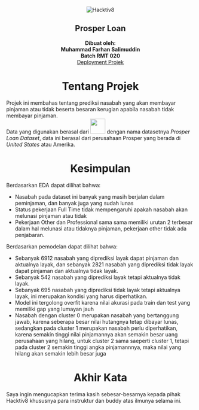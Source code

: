 <!-- Full Name & Batch -->
<br />
<div align="center">
  <a>
    <img src="https://coursereport-s3-production.global.ssl.fastly.net/uploads/school/logo/322/original/Logo_Hacktiv8.jpg" alt="Hacktiv8">
  </a>

  <h2 align="center">Prosper Loan</h2>

  <p align="center">
    <strong>Dibuat oleh:</strong>
    <br />
</a>
    <strong>Muhammad Farhan Salimuddin</strong>
    <br />
    <strong>Batch RMT 020</strong>
    <br />
    <a href="https://huggingface.co/spaces/burjoawl/H8-TalentFairV7-ProsperLoanDataset">Deployment Projek</a>
  </p>
</div>

<!-- Project Description -->
<div align="Center">
<b><h1>Tentang Projek</b></h1>
</div>
Projek ini membahas tentang prediksi nasabah yang akan membayar pinjaman atau tidak beserta besaran kerugian apabila nasabah tidak membayar pinjaman.
<br>
<div align="left">
  Data yang digunakan berasal dari <a href="https://www.kaggle.com/datasets/nurudeenabdulsalaam/prosper-loan-dataset"><img src="https://upload.wikimedia.org/wikipedia/commons/7/7c/Kaggle_logo.png?20140912155123" width="40"></a> dengan nama datasetnya <i>Prosper Loan Dataset</i>, data ini berasal dari perusahaan Prosper yang berada di <i>United States</i> atau Amerika.


<!-- Conclusion -->
<div align="Center">
<b><h1>Kesimpulan</b></h1>
</div>

Berdasarkan EDA dapat dilihat bahwa:
- Nasabah pada dataset ini banyak yang masih berjalan dalam peminjaman, dan banyak juga yang sudah lunas
- Status pekerjaan Full Time tidak mempengaruhi apakah nasabah akan melunasi pinjaman atau tidak
- Pekerjaan Other dan Professional sama sama memiliki urutan 2 terbesar dalam hal melunasi atau tidaknya pinjaman, pekerjaan other tidak ada penjabaran.

Berdasarkan pemodelan dapat dilihat bahwa:
* Sebanyak 6912 nasabah yang diprediksi layak dapat pinjaman dan aktualnya layak, dan sebanyak 2821 nasabah yang diprediksi tidak layak dapat pinjaman dan aktualnya tidak layak.
* Sebanyak 542 nasabah yang diprediksi layak tetapi aktualnya tidak layak.
* Sebanyak 695 nasabah yang diprediksi tidak layak tetapi aktualnya layak, ini merupakan kondisi yang harus diperhatikan.
* Model ini tergolong overfit karena nilai akurasi pada train dan test yang memiliki gap yang lumayan jauh
* Nasabah dengan cluster 0 merupakan nasabah yang bertanggung jawab, karena seberapa besar nilai hutangnya tetap dibayar lunas, sedangkan pada cluster 1 merupakan nasabah perlu diperhatikan, karena semakin tinggi nilai pinjamannya akan semakin besar uang perusahaan yang hilang, untuk cluster 2 sama saeperti cluster 1, tetapi pada cluster 2 semakin tinggi angka pinjamannnya, maka nilai yang hilang akan semakin lebih besar juga

<!-- Akhir Kata -->
<div align="Center">
<b><h1>Akhir Kata</b></h1>
</div>

Saya ingin mengucapkan terima kasih sebesar-besarnya kepada pihak Hacktiv8 khususnya para instruktur dan buddy atas ilmunya selama ini.